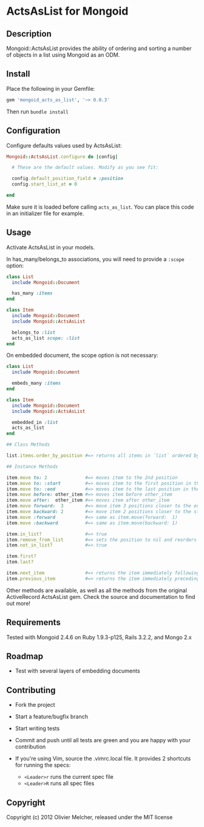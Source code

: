 ActsAsList for Mongoid
=====================

## Description

Mongoid::ActsAsList provides the ability of ordering and sorting a number of objects in a list using Mongoid as an ODM.


## Install

Place the following in your Gemfile:

``` ruby
gem 'mongoid_acts_as_list', '~> 0.0.3'
```

Then run `bundle install`


## Configuration

Configure defaults values used by ActsAsList:


``` ruby
Mongoid::ActsAsList.configure do |config|

  # These are the default values. Modify as you see fit:

  config.default_position_field = :position
  config.start_list_at = 0

end
```

Make sure it is loaded before calling ` acts_as_list `. You can place this code in an initializer file for example.

## Usage

Activate ActsAsList in your models.

In has_many/belongs_to associations, you will need to provide a `:scope` option:

``` ruby
class List
  include Mongoid::Document

  has_many :items
end

class Item
  include Mongoid::Document
  include Mongoid::ActsAsList

  belongs_to :list
  acts_as_list scope: :list
end
```

On embedded document, the scope option is not necessary:

``` ruby
class List
  include Mongoid::Document

  embeds_many :items
end

class Item
  include Mongoid::Document
  include Mongoid::ActsAsList

  embedded_in :list
  acts_as_list
end
```


``` ruby
## Class Methods

list.items.order_by_position #=> returns all items in `list` ordered by position

## Instance Methods

item.move to: 2              #=> moves item to the 2nd position
item.move to: :start         #=> moves item to the first position in the list
item.move to: :end           #=> moves item to the last position in the list
item.move before: other_item #=> moves item before other_item
item.move after:  other_item #=> moves item after other_item
item.move forward:  3        #=> move item 3 positions closer to the end of the list
item.move backward: 2        #=> move item 2 positions closer to the start of the list
item.move :forward           #=> same as item.move(forward:  1)
item.move :backward          #=> same as item.move(backward: 1)

item.in_list?                #=> true
item.remove_from_list        #=> sets the position to nil and reorders other items
item.not_in_list?            #=> true

item.first?
item.last?

item.next_item               #=> returns the item immediately following `item` in the list
item.previous_item           #=> returns the item immediately preceding `item` in the list
```

Other methods are available, as well as all the methods from the original ActiveRecord ActsAsList gem.
Check the source and documentation to find out more!


## Requirements

Tested with Mongoid 2.4.6 on Ruby 1.9.3-p125, Rails 3.2.2, and Mongo 2.x


## Roadmap

* Test with several layers of embedding documents


## Contributing
 
- Fork the project
- Start a feature/bugfix branch
- Start writing tests
- Commit and push until all tests are green and you are happy with your contribution

- If you're using Vim, source the .vimrc.local file. It provides 2 shortcuts for running the specs:
   - `<Leader>r` runs the current spec file
   - `<Leader>R` runs all spec files

## Copyright

Copyright (c) 2012 Olivier Melcher, released under the MIT license
